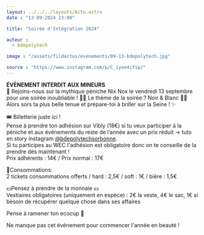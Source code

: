 ```yaml
---
layout: ../../../layouts/Actu.astro
date : "13-09-2024 23:00"

title: "Soirée d'Intégration 2024"

auteur :
  - bdepolytech

image : "/assets/fildactus/evenements/09-13-bdepolytech.jpg"

source : "https://www.instagram.com/p/C_iyoe4iYsp/"
---
```


__ÉVÈNEMENT INTERDIT AUX MINEURS__  
🚢 Rejoins-nous sur la mythique péniche Nix Nox le vendredi 13 septembre pour une soirée inoubliable ! 🌙💫 Le thème de la soirée ? Noir & Blanc 🎩👗 Alors sors ta plus belle tenue et prépare-toi à briller sur la Seine ! ✨

🎟️ Billetterie juste ici !  
Pense à prendre ton adhésion sur Vibly (18€) si tu veux participer à la péniche et aux événements du reste de l’année avec un prix réduit -> tuto en story instagram [@bdepolytechsorbonne](https://www.instagram.com/bdepolytechsorbonne/).  
Si tu participes au WEC l'adhésion est obligatoire donc on te conseille de la prendre dès maintenant !  
Prix adhérents : 14€ / Prix normal : 17€

🍹Consommations:  
2 tickets consommations offerts / hard : 2,5€ / soft : 1€ / bière : 1,5€

💴Pensez à prendre de la monnaie 💴  
Vestiaires obligatoires (uniquement en espèce) : 2€ la veste, 4€ le sac, 1€ si besoin de récupérer quelque chose dans ses affaires

Pense à ramener ton ecocup 🥤

Ne manque pas cet événement pour commencer l'année en beauté !